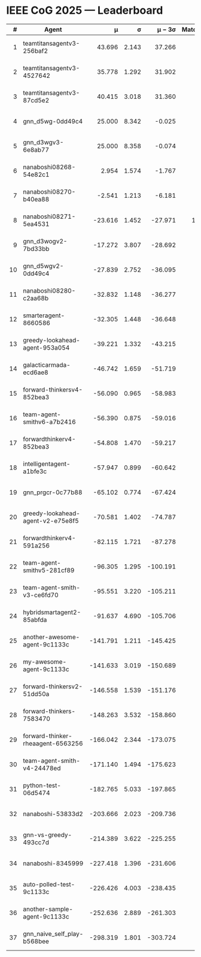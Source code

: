 # IEEE CoG 2025 — Leaderboard

| # | Agent | μ | σ | μ − 3σ | Matches | Updated |
|---:|---|---:|---:|---:|---:|---|
| 1 | teamtitansagentv3-256baf2 | 43.696 | 2.143 | 37.266 | 520 | 2025-08-28 17:32 |
| 2 | teamtitansagentv3-4527642 | 35.778 | 1.292 | 31.902 | 640 | 2025-08-28 17:32 |
| 3 | teamtitansagentv3-87cd5e2 | 40.415 | 3.018 | 31.360 | 760 | 2025-08-28 17:32 |
| 4 | gnn_d5wg-0dd49c4 | 25.000 | 8.342 | -0.025 | 20 | 2025-08-28 17:32 |
| 5 | gnn_d3wgv3-6e8ab77 | 25.000 | 8.358 | -0.074 | 60 | 2025-08-28 17:32 |
| 6 | nanaboshi08268-54e82c1 | 2.954 | 1.574 | -1.767 | 700 | 2025-08-28 17:32 |
| 7 | nanaboshi08270-b40ea88 | -2.541 | 1.213 | -6.181 | 780 | 2025-08-28 17:32 |
| 8 | nanaboshi08271-5ea4531 | -23.616 | 1.452 | -27.971 | 1000 | 2025-08-28 17:32 |
| 9 | gnn_d3wogv2-7bd33bb | -17.272 | 3.807 | -28.692 | 28 | 2025-08-28 17:32 |
| 10 | gnn_d5wgv2-0dd49c4 | -27.839 | 2.752 | -36.095 | 20 | 2025-08-28 17:32 |
| 11 | nanaboshi08280-c2aa68b | -32.832 | 1.148 | -36.277 | 920 | 2025-08-28 17:32 |
| 12 | smarteragent-8660586 | -32.305 | 1.448 | -36.648 | 684 | 2025-08-28 17:32 |
| 13 | greedy-lookahead-agent-953a054 | -39.221 | 1.332 | -43.215 | 764 | 2025-08-28 17:32 |
| 14 | galacticarmada-ecd6ae8 | -46.742 | 1.659 | -51.719 | 720 | 2025-08-28 17:32 |
| 15 | forward-thinkersv4-852bea3 | -56.090 | 0.965 | -58.983 | 480 | 2025-08-28 17:32 |
| 16 | team-agent-smithv6-a7b2416 | -56.390 | 0.875 | -59.016 | 900 | 2025-08-28 17:32 |
| 17 | forwardthinkerv4-852bea3 | -54.808 | 1.470 | -59.217 | 618 | 2025-08-28 17:32 |
| 18 | intelligentagent-a1bfe3c | -57.947 | 0.899 | -60.642 | 580 | 2025-08-28 17:32 |
| 19 | gnn_prgcr-0c77b88 | -65.102 | 0.774 | -67.424 | 540 | 2025-08-28 17:32 |
| 20 | greedy-lookahead-agent-v2-e75e8f5 | -70.581 | 1.402 | -74.787 | 744 | 2025-08-28 17:32 |
| 21 | forwardthinkerv4-591a256 | -82.115 | 1.721 | -87.278 | 770 | 2025-08-28 17:32 |
| 22 | team-agent-smithv5-281cf89 | -96.305 | 1.295 | -100.191 | 580 | 2025-08-28 17:32 |
| 23 | team-agent-smith-v3-ce6fd70 | -95.551 | 3.220 | -105.211 | 798 | 2025-08-28 17:32 |
| 24 | hybridsmartagent2-85abfda | -91.637 | 4.690 | -105.706 | 768 | 2025-08-28 17:32 |
| 25 | another-awesome-agent-9c1133c | -141.791 | 1.211 | -145.425 | 580 | 2025-08-28 17:32 |
| 26 | my-awesome-agent-9c1133c | -141.633 | 3.019 | -150.689 | 640 | 2025-08-28 17:32 |
| 27 | forward-thinkersv2-51dd50a | -146.558 | 1.539 | -151.176 | 724 | 2025-08-28 17:32 |
| 28 | forward-thinkers-7583470 | -148.263 | 3.532 | -158.860 | 620 | 2025-08-28 17:32 |
| 29 | forward-thinker-rheaagent-6563256 | -166.042 | 2.344 | -173.075 | 804 | 2025-08-28 17:32 |
| 30 | team-agent-smith-v4-24478ed | -171.140 | 1.494 | -175.623 | 698 | 2025-08-28 17:32 |
| 31 | python-test-06d5474 | -182.765 | 5.033 | -197.865 | 600 | 2025-08-28 17:32 |
| 32 | nanaboshi-53833d2 | -203.666 | 2.023 | -209.736 | 680 | 2025-08-28 17:32 |
| 33 | gnn-vs-greedy-493cc7d | -214.389 | 3.622 | -225.255 | 580 | 2025-08-28 17:32 |
| 34 | nanaboshi-8345999 | -227.418 | 1.396 | -231.606 | 660 | 2025-08-28 17:32 |
| 35 | auto-polled-test-9c1133c | -226.426 | 4.003 | -238.435 | 800 | 2025-08-28 17:32 |
| 36 | another-sample-agent-9c1133c | -252.636 | 2.889 | -261.303 | 740 | 2025-08-28 17:32 |
| 37 | gnn_naive_self_play-b568bee | -298.319 | 1.801 | -303.724 | 420 | 2025-08-28 17:32 |
